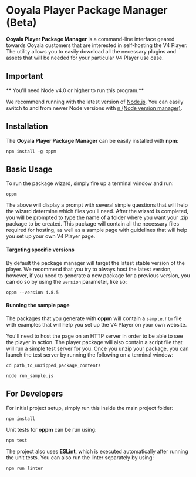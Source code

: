 # Ooyala Player Package Manager (Beta)

**Ooyala Player Package Manager** is a command-line interface geared towards Ooyala customers that are interested in self-hosting the V4 Player. The utility allows you to easily download all the necessary plugins and assets that will be needed for your particular V4 Player use case.

## Important

** You'll need Node v4.0 or higher to run this program.**

We recommend running with the latest version of [Node.js](https://nodejs.org). You can easily switch to and from newer Node versions with [n (Node version manager)](https://github.com/tj/n).

## Installation

The **Ooyala Player Package Manager** can be easily installed with **npm**:
```
npm install -g oppm
```

## Basic Usage

To run the package wizard, simply fire up a terminal window and run:
```
oppm
```
The above will display a prompt with several simple questions that will help the wizard determine which files you'll need. After the wizard is completed, you will be prompted to type the name of a folder where you want your .zip package to be created. This package will contain all the necessary files required for hosting, as well as a sample page with guidelines that will help you set up your own V4 Player page.

#### Targeting specific versions
By default the package manager will target the latest stable version of the player. We recommend that you try to always host the latest version, however, if you need to generate a new package for a previous version, you can do so by using the `version` parameter, like so:
```
oppm --version 4.8.5
```

#### Running the sample page
The packages that you generate with **oppm** will contain a `sample.htm` file with examples that will help you set up the V4 Player on your own website.

You'll need to host the page on an HTTP server in order to be able to see the player in action. The player package will also contain a script file that will run a simple test server for you. Once you unzip your package, you can launch the test server by running the following on a terminal window:
```
cd path_to_unzipped_package_contents
```
```
node run_sample.js
```

## For Developers
For initial project setup, simply run this inside the main project folder:
```
npm install
```

Unit tests for **oppm** can be run using:
```
npm test
```

The project also uses **ESLint**, which is executed automatically after running the unit tests. You can also run the linter separately by using:
```
npm run linter
```
